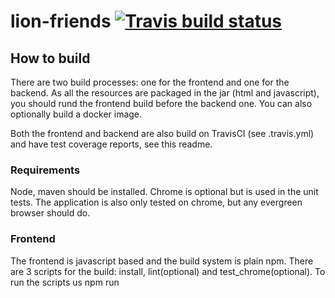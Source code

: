 # lion-friends [![Travis build status](https://img.shields.io/travis/triberraar/lion-friends/develop.svg)](https://travis-ci.org/triberraar/lion-friends)
## How to build
There are two build processes: one for the frontend and one for the backend. As all the resources are packaged in the jar (html and javascript), you should rund the frontend build before the backend one.
You can also optionally build a docker image.

Both the frontend and backend are also build on TravisCI (see .travis.yml) and have test coverage reports, see this readme.
### Requirements
Node, maven should be installed. Chrome is optional but is used in the unit tests. The application is also only tested on chrome, but any evergreen browser should do.
### Frontend
The frontend is javascript based and the build system is plain npm. There are 3 scripts for the build: install, lint(optional) and test_chrome(optional). To run the scripts us npm run <script>.

install: Will install all dependencies. It also installs a local copy of bower and then installs all the bower dependencies. This is all that is needed to build the frontend. See package.json and bower.json.

lint: Uses eslint to lint the code and check the codestyle. It uses both the recommended rules and angular specific rules. See the .eslintrc file.

test_chrome: Runs the unit tests of the frontend with help of karma. See the karma.conf.js file.
### Backend
The build system is based on maven. This both builds and tests the code. To run maven use 'mvn clean install'.

### Docker
A docker file is provided to build the docker image use 'docker build -t lion-friends .' (mind the dot at the end). The docker file exposes one port 8080.

## How to run
The application can both be run as a java application or a docker based application.
### Java
Simply run 'java -jar target/lion-friends-0.0.1-SNAPSHOT.jar'. This will startup the embedded tomcat container. The application is serverd at localhost:8080.
### Docker
To run with docker, first build the image and then run 'docker run -p 8080:8080 lion-friends' (other port mappings are off course also valid). The applicaiton is then served on localhost:8080, unless a virutal machine is used (as on osX) then it is server on <virtual ip>:8080.
## Backend [![Codecov test coverage](https://img.shields.io/codecov/c/github/triberraar/lion-friends/develop.svg)](https://codecov.io/github/triberraar/lion-friends?branch=develop)
## Frontend [![Coveralls test coverage](https://img.shields.io/coveralls/triberraar/lion-friends/develop.svg)](https://coveralls.io/github/triberraar/lion-friends?branch=develop)